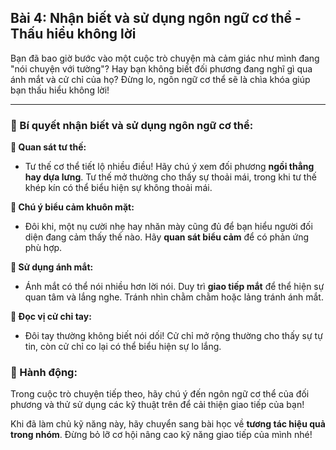 ## Bài 4: Nhận biết và sử dụng ngôn ngữ cơ thể - Thấu hiểu không lời

Bạn đã bao giờ bước vào một cuộc trò chuyện mà cảm giác như mình đang "nói chuyện với tường"? Hay bạn không biết đối phương đang nghĩ gì qua ánh mắt và cử chỉ của họ? Đừng lo, ngôn ngữ cơ thể sẽ là chìa khóa giúp bạn thấu hiểu không lời!

---

### 📌 Bí quyết nhận biết và sử dụng ngôn ngữ cơ thể:

**🔹 Quan sát tư thế:**
- Tư thế cơ thể tiết lộ nhiều điều! Hãy chú ý xem đối phương **ngồi thẳng hay dựa lưng**. Tư thế mở thường cho thấy sự thoải mái, trong khi tư thế khép kín có thể biểu hiện sự không thoải mái.

**🔹 Chú ý biểu cảm khuôn mặt:**
- Đôi khi, một nụ cười nhẹ hay nhăn mày cũng đủ để bạn hiểu người đối diện đang cảm thấy thế nào. Hãy **quan sát biểu cảm** để có phản ứng phù hợp.

**🔹 Sử dụng ánh mắt:**
- Ánh mắt có thể nói nhiều hơn lời nói. Duy trì **giao tiếp mắt** để thể hiện sự quan tâm và lắng nghe. Tránh nhìn chằm chằm hoặc lảng tránh ánh mắt.

**🔹 Đọc vị cử chỉ tay:**
- Đôi tay thường không biết nói dối! Cử chỉ mở rộng thường cho thấy sự tự tin, còn cử chỉ co lại có thể biểu hiện sự lo lắng.

### 🚀 Hành động:

Trong cuộc trò chuyện tiếp theo, hãy chú ý đến ngôn ngữ cơ thể của đối phương và thử sử dụng các kỹ thuật trên để cải thiện giao tiếp của bạn!

Khi đã làm chủ kỹ năng này, hãy chuyển sang bài học về **tương tác hiệu quả trong nhóm**. Đừng bỏ lỡ cơ hội nâng cao kỹ năng giao tiếp của mình nhé!